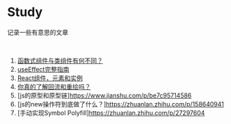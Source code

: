 # Study

记录一些有意思的文章

<br />

1. [函数式组件与类组件有何不同？](https://overreacted.io/zh-hans/how-are-function-components-different-from-classes)
2. [useEffect完整指南](https://overreacted.io/zh-hans/a-complete-guide-to-useeffect)
3. [React组件，元素和实例](https://react.docschina.org/blog/2015/12/18/react-components-elements-and-instances.html)
4. [你真的了解回流和重绘吗？](https://segmentfault.com/a/1190000017329980)
5. [js的原型和原型链]https://www.jianshu.com/p/be7c95714586
6. [js的new操作符到底做了什么？]https://zhuanlan.zhihu.com/p/158640941
7. [手动实现Symbol Polyfill]https://zhuanlan.zhihu.com/p/27297604

